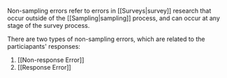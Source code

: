 Non-sampling errors refer to errors in [[Surveys|survey]] research that occur outside of the [[Sampling|sampling]] process, and can occur at any stage of the survey process.


There are two types of non-sampling errors, which are related to the particiapants' responses:
1. [[Non-response Error]]
2. [[Response Error]]